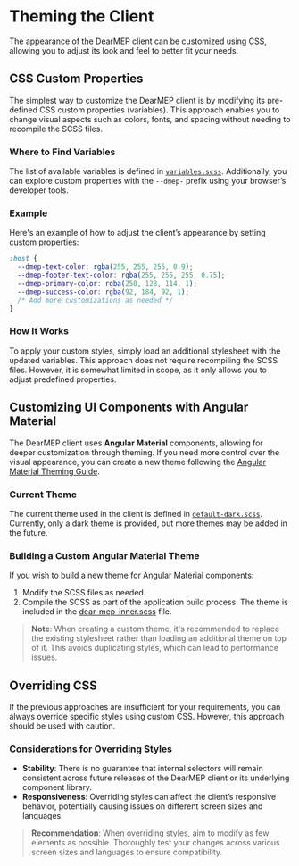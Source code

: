 <!--
SPDX-FileCopyrightText: © 2024 Tobias Mühlberger

SPDX-License-Identifier: AGPL-3.0-or-later
-->

# Theming the Client

The appearance of the DearMEP client can be customized using CSS, allowing you to adjust its look and feel to better fit your needs.

## CSS Custom Properties

The simplest way to customize the DearMEP client is by modifying its pre-defined CSS custom properties (variables). This approach enables you to change visual aspects such as colors, fonts, and spacing without needing to recompile the SCSS files.

### Where to Find Variables

The list of available variables is defined in [`variables.scss`](../client/src/style/themes/variables.scss). Additionally, you can explore custom properties with the `--dmep-` prefix using your browser’s developer tools.

### Example

Here's an example of how to adjust the client’s appearance by setting custom properties:

```scss
:host {
  --dmep-text-color: rgba(255, 255, 255, 0.9);
  --dmep-footer-text-color: rgba(255, 255, 255, 0.75);
  --dmep-primary-color: rgba(250, 128, 114, 1);
  --dmep-success-color: rgba(92, 184, 92, 1);
  /* Add more customizations as needed */
}
```

### How It Works

To apply your custom styles, simply load an additional stylesheet with the updated variables. This approach does not require recompiling the SCSS files. However, it is somewhat limited in scope, as it only allows you to adjust predefined properties.

## Customizing UI Components with Angular Material

The DearMEP client uses **Angular Material** components, allowing for deeper customization through theming. If you need more control over the visual appearance, you can create a new theme following the [Angular Material Theming Guide](https://material.angular.io/guide/theming).

### Current Theme

The current theme used in the client is defined in [`default-dark.scss`](../client/src/style/themes/default-dark.scss). Currently, only a dark theme is provided, but more themes may be added in the future.

### Building a Custom Angular Material Theme

If you wish to build a new theme for Angular Material components:

1. Modify the SCSS files as needed.
2. Compile the SCSS as part of the application build process. The theme is included in the [dear-mep-inner.scss](../client/src/style/dear-mep-inner.scss) file.

> **Note**: When creating a custom theme, it's recommended to replace the existing stylesheet rather than loading an additional theme on top of it. This avoids duplicating styles, which can lead to performance issues.

## Overriding CSS

If the previous approaches are insufficient for your requirements, you can always override specific styles using custom CSS. However, this approach should be used with caution.

### Considerations for Overriding Styles

- **Stability**: There is no guarantee that internal selectors will remain consistent across future releases of the DearMEP client or its underlying component library.
- **Responsiveness**: Overriding styles can affect the client’s responsive behavior, potentially causing issues on different screen sizes and languages.

> **Recommendation**: When overriding styles, aim to modify as few elements as possible. Thoroughly test your changes across various screen sizes and languages to ensure compatibility.
